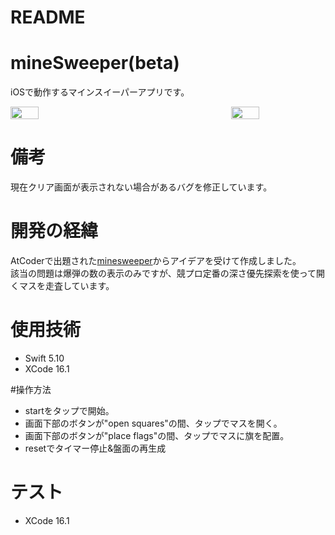 # README
# mineSweeper(beta)
iOSで動作するマインスイーパーアプリです。
<div style="display: flex; justify-content: space-between;">
  <img src="https://github.com/user-attachments/assets/1b8a7c9f-d250-4f72-9659-ffb057dfdbfe" width="30%" />
  <img src="https://github.com/user-attachments/assets/8b24fa5c-cd41-4ddf-a40c-af094fc0b285" width="30%" />
</div>

# 備考
現在クリア画面が表示されない場合があるバグを修正しています。

# 開発の経緯
AtCoderで出題された[minesweeper](https://atcoder.jp/contests/abc075/tasks/abc075_b)からアイデアを受けて作成しました。<br/>
該当の問題は爆弾の数の表示のみですが、競プロ定番の深さ優先探索を使って開くマスを走査しています。

# 使用技術
+ Swift 5.10
+ XCode 16.1

#操作方法
+ startをタップで開始。
+ 画面下部のボタンが"open squares"の間、タップでマスを開く。
+ 画面下部のボタンが"place flags"の間、タップでマスに旗を配置。
+ resetでタイマー停止&盤面の再生成

# テスト
+ XCode 16.1

